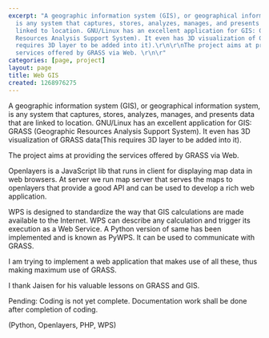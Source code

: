```yaml
---
excerpt: "A geographic information system (GIS), or geographical information system,
  is any system that captures, stores, analyzes, manages, and presents data that are
  linked to location. GNU/Linux has an excellent application for GIS: GRASS (Geographic
  Resources Analysis Support System). It even has 3D visualization of GRASS data(This
  requires 3D layer to be added into it).\r\n\r\nThe project aims at providing the
  services offered by GRASS via Web. \r\n\r"
categories: [page, project]
layout: page
title: Web GIS
created: 1268976275
---
```

A geographic information system (GIS), or geographical information system, is any system that captures, stores, analyzes, manages, and presents data that are linked to location. GNU/Linux has an excellent application for GIS: GRASS (Geographic Resources Analysis Support System). It even has 3D visualization of GRASS data(This requires 3D layer to be added into it).

The project aims at providing the services offered by GRASS via Web.

Openlayers is a JavaScript lib that runs in client for displaying map data in web browsers. At server we run map server that serves the maps to openlayers that provide a good API and can be used to develop a rich web application.

WPS is designed to standardize the way that GIS calculations are made available to the Internet. WPS can describe any calculation  and trigger its execution as a Web Service. A Python version of same has been implemented and is known as PyWPS. It can be used to communicate with GRASS.

I am trying to implement a web application that makes use of all these, thus making maximum use of GRASS.

I thank Jaisen for his valuable lessons on GRASS and GIS.

Pending: Coding is not yet complete. Documentation work shall be done after completion of coding.

(Python, Openlayers, PHP, WPS)
